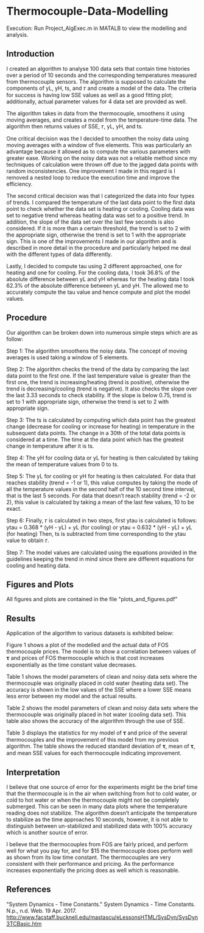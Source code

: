# Thermocouple-Data-Modelling

Execution: Run Project_AlgExec.m in MATALB to view the modelling and analysis.

## Introduction

I created an algorithm to analyse 100 data sets that contain time histories over a period of 10 seconds and the corresponding temperatures measured from thermocouple sensors. The algorithm is supposed to calculate the components of yL, yH, ts, and 𝜏 and create a model of the data. The criteria for success is having low SSE values as well as a good fitting plot; additionally, actual parameter values for 4 data set are provided as well.

The algorithm takes in data from the thermocouple, smoothens it using moving averages, and creates a model from the temperature-time data. The algorithm then returns values of SSE, 𝜏, yL, yH, and ts.

One critical decision was the I decided to smoothen the noisy data using moving averages with a window of five elements. This was particularly an advantage because it allowed as to compute the various parameters with greater ease. Working on the noisy data was not a reliable method since my techniques of calculation were thrown off due to the jagged data points with random inconsistencies. One improvement I made in this regard is I removed a nested loop to reduce the execution time and improve the efficiency.

The second critical decision was that I categorized the data into four types of trends. I compared the temperature of the last data point to the first data point to check whether the data set is heating or cooling. Cooling data was set to negative trend whereas heating data was set to a positive trend. In addition, the slope of the data set over the last few seconds is also considered. If it is more than a certain threshold, the trend is set to 2 with the appropriate sign, otherwise the trend is set to 1 with the appropriate sign. This is one of the improvements I made in our algorithm and is described in more detail in the procedure and particularly helped me deal with the different types of data differently.

Lastly, I decided to compute tau using 2 different approached, one for heating and one for cooling. For the cooling data, I took 36.8% of the absolute difference between yL and yH whereas for the heating data I took 62.3% of the absolute difference between yL and yH. The allowed me to accurately compute the tau value and hence compute and plot the model values.

## Procedure

Our algorithm can be broken down into numerous simple steps which are as follow:

Step 1: The algorithm smoothens the noisy data. The concept of moving averages is used taking a window of 5 elements.

Step 2: The algorithm checks the trend of the data by comparing the last data point to the first one. If the last temperature value is greater than the first one, the trend is increasing/heating (trend is positive), otherwise the trend is decreasing/cooling (trend is negative). It also checks the slope over the last 3.33 seconds to check stability. If the slope is below 0.75, trend is set to 1 with appropriate sign, otherwise the trend is set to 2 with appropriate sign. 

Step 3: The ts is calculated by computing which data point has the greatest change (decrease for cooling or increase for heating) in temperature in the subsequent data points. The change in a 30th of the total data points is considered at a time. The time at the data point which has the greatest change in temperature after it is ts.

Step 4: The yH for cooling data or yL for heating is then calculated by taking the mean of temperature values from 0 to ts.

Step 5: The yL for cooling or yH for heating is then calculated. For data that reaches stability (trend = -1 or 1), this value computes by taking the mode of all the temperature values in the second half of the 10 second time interval, that is the last 5 seconds. For data that doesn’t reach stability (trend = -2 or 2), this value is calculated by taking a mean of the last few values, 10 to be exact. 

Step 6: Finally, 𝜏 is calculated in two steps, first ytau is calculated is follows:
ytau = 0.368 * (yH - yL) + yL (for cooling) or ytau = 0.632 * (yH - yL) + yL (for heating)
Then, ts is subtracted from time corresponding to the ytau value to obtain 𝜏. 

Step 7: The model values are calculated using the equations provided in the guidelines keeping the trend in mind since there are different equations for cooling and heating data.

## Figures and Plots

All figures and plots are contained in the file "plots_and_figures.pdf"

## Results

Application of the algorithm to various datasets is exhibited below:

Figure 1 shows a plot of the modelled and the actual data of FOS thermocouple prices. The model is to show a correlation between values of 𝛕 and prices of FOS thermocouple which is that cost increases exponentially as the time constant value decreases.

Table 1 shows the model parameters of clean and noisy data sets where the thermocouple was originally placed in cold water (heating data set). The accuracy is shown in the low values of the SSE where a lower SSE means less error between my model and the actual results.

Table 2 shows the model parameters of clean and noisy data sets where the thermocouple was originally placed in hot water (cooling data set). This table also shows the accuracy of the algorithm through the use of SSE. 

Table 3 displays the statistics for my model of 𝛕 and price of the several thermocouples and the improvement of this model from my previous algorithm. The table shows the reduced standard deviation of 𝛕, mean of 𝛕, and mean SSE values for each thermocouple indicating improvement.

## Interpretation

I believe that one source of error for the experiments might be the brief time that the thermocouple is in the air when switching from hot to cold water, or cold to hot water or when the thermocouple might not be completely submerged. This can be seen in many data plots where the temperature reading does not stabilize. The algorithm doesn’t anticipate the temperature to stabilize as the time approaches 10 seconds, however, it is not able to distinguish between un-stabilized and stabilized data with 100% accuracy which is another source of error.

I believe that the thermocouples from FOS are fairly priced, and perform well for what you pay for, and for $15 the thermocouple does perform well as shown from its low time constant. The thermocouples are very consistent with their performance and pricing. As the performance increases exponentially the pricing does as well which is reasonable.

## References

"System Dynamics - Time Constants." System Dynamics - Time Constants. N.p., n.d. Web. 19 Apr. 2017. http://www.facstaff.bucknell.edu/mastascu/eLessonsHTML/SysDyn/SysDyn3TCBasic.htm
